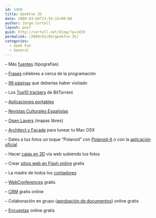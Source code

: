 ```yaml
---
id: 1459
title: GeekFun 35
date: 2009-03-04T13:54:15+00:00
author: Jorge Cortell
layout: post
guid: http://cortell.net/blog/?p=1459
permalink: /2009/03/04/geekfun-35/
categories:
  - Geek Fun
  - General
---
```

&#8211; Más <a title="http://www.dafont.com/" href="http://www.dafont.com/" target="_blank">fuentes</a> (tipografías)

&#8211; <a title="http://www.javahispano.org/contenidos/es/frases_celebres_acerca_de_la_programacion/" href="http://www.javahispano.org/contenidos/es/frases_celebres_acerca_de_la_programacion/" target="_blank">Frases</a> célebres a cerca de la programación

&#8211; <a title="http://youshouldhaveseenthis.com/" href="http://youshouldhaveseenthis.com/" target="_blank">99 páginas</a> que deberías haber visitado

&#8211; Los <a title="http://www.agujero.com/modules.php?name=News&file=article&sid=1110" href="http://www.agujero.com/modules.php?name=News&file=article&sid=1110" target="_blank">Top10 trackers</a> de BitTorrent

&#8211; <a title="http://appsportables.blogspot.com/" href="http://appsportables.blogspot.com/" target="_blank">Aplicaciones portables</a>

&#8211; <a title="http://revistasculturales.com/revistas/" href="http://revistasculturales.com/revistas/" target="_blank">Revistas Culturales Españolas</a>

&#8211; <a title="http://www.openlayers.org/" href="http://www.openlayers.org/" target="_blank">Open Layers</a> (mapas libres)

&#8211; <a title="http://www.slightlypretentious.com/" href="http://www.slightlypretentious.com/" target="_blank">Architect y Façade</a> para tunear tu Mac OSX

&#8211; Dales a tus fotos un toque &#8220;Polaroid&#8221; con <a title="http://ankitjain.info/tools/polaroid/" href="http://ankitjain.info/tools/polaroid/" target="_blank">Polaroid-It</a> o con la <a title="www.poladroid.net/download.html" href="http://www.poladroid.net/download.html" target="_blank">aplicación oficial</a>

&#8211; Hacer <a title="http://3d-pack.com/" href="http://3d-pack.com/" target="_blank">cajas en 3D</a> via web subiendo tus fotos

&#8211; Crear <a title="http://www.wix.com/" href="http://www.wix.com/" target="_blank">sitios web en Flash online</a> gratis

&#8211; La madre de todos los <a title="http://www.w3counter.com/" href="http://www.w3counter.com/" target="_blank">contadores</a>

&#8211; <a title="http://www.dimdim.com/" href="http://www.dimdim.com/" target="_blank">WebConferences</a> gratis

&#8211; <a title="http://norada.com/" href="http://norada.com/" target="_blank">CRM</a> gratis online

&#8211; Colaboración en grupo (<a title="http://www.zapproved.com/Welcome" href="http://www.zapproved.com/Welcome" target="_blank">aprobación de documentos</a>) online gratis

&#8211; <a title="https://www.premiersurvey.com/default.aspx" href="https://www.premiersurvey.com/default.aspx" target="_blank">Encuestas</a> online gratis